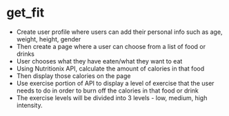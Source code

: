 # get_fit
- Create user profile where users can add their personal info such as age, weight, height, gender
- Then create a page where a user can choose from a list of food or drinks 
- User chooses what they have eaten/what they want to eat
- Using Nutritionix API, calculate the amount of calories in that food
- Then display those calories on the page
- Use exercise portion of API to display a level of exercise that the user needs to do in order to burn off the calories in that food or drink
- The exercise levels will be divided into 3 levels - low, medium, high intensity.